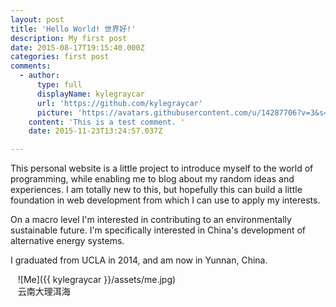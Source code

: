 ```yaml
---
layout: post
title: 'Hello World! 世界好!'
description: My first post
date: 2015-08-17T19:15:40.000Z
categories: first post
comments:
  - author:
      type: full
      displayName: kylegraycar
      url: 'https://github.com/kylegraycar'
      picture: 'https://avatars.githubusercontent.com/u/14287706?v=3&s=73'
    content: 'This is a test comment. '
    date: 2015-11-23T13:24:57.037Z

---
```

This personal website is a little project to introduce myself to the world of programming, while enabling me to blog about my random ideas and experiences. I am totally new to this, but hopefully this can build a little foundation in web development from which I can use to apply my interests. 

On a macro level I'm interested in contributing to an environmentally sustainable future. I'm specifically interested in China's development of alternative energy systems.

I graduated from UCLA in 2014, and am now in Yunnan, China. 

&nbsp;&nbsp;
![Me]({{ kylegraycar }}/assets/me.jpg)
<br>&nbsp;&nbsp;&nbsp;云南大理洱海
